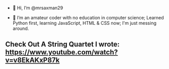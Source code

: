 - 👋 Hi, I’m @mrsaxman29

- 🌱 I’m an amateur coder with no education in computer science; Learned Python first, learning JavaScript, HTML & CSS now; I'm just messing around. 

## Check Out A String Quartet I wrote: https://www.youtube.com/watch?v=v8EkAKxP87k

